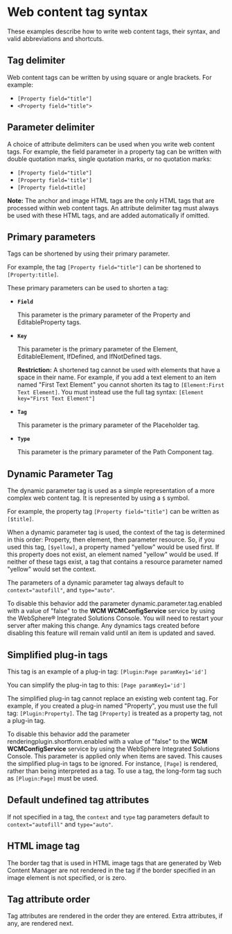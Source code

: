 # Web content tag syntax

These examples describe how to write web content tags, their syntax, and valid abbreviations and shortcuts.

## Tag delimiter

Web content tags can be written by using square or angle brackets. For example:

-   `[Property field="title"]`
-   `<Property field="title">`

## Parameter delimiter

A choice of attribute delimiters can be used when you write web content tags. For example, the field parameter in a property tag can be written with double quotation marks, single quotation marks, or no quotation marks:

-   `[Property field="title"]`
-   `[Property field='title']`
-   `[Property field=title]`

**Note:** The anchor and image HTML tags are the only HTML tags that are processed within web content tags. An attribute delimiter tag must always be used with these HTML tags, and are added automatically if omitted.

## Primary parameters

Tags can be shortened by using their primary parameter.

For example, the tag `[Property field="title"]` can be shortened to `[Property:title]`.

These primary parameters can be used to shorten a tag:

-   **`Field`**

    This parameter is the primary parameter of the Property and EditableProperty tags.

-   **`Key`**

    This parameter is the primary parameter of the Element, EditableElement, IfDefined, and IfNotDefined tags.

    **Restriction:** A shortened tag cannot be used with elements that have a space in their name. For example, if you add a text element to an item named "First Text Element" you cannot shorten its tag to `[Element:First Text Element]`. You must instead use the full tag syntax: `[Element key="First Text Element"]`

-   **`Tag`**

    This parameter is the primary parameter of the Placeholder tag.

-   **`Type`**

    This parameter is the primary parameter of the Path Component tag.


## Dynamic Parameter Tag

The dynamic parameter tag is used as a simple representation of a more complex web content tag. It is represented by using a `$` symbol.

For example, the property tag `[Property field="title"]` can be written as `[$title]`.

When a dynamic parameter tag is used, the context of the tag is determined in this order: Property, then element, then parameter resource. So, if you used this tag, `[$yellow]`, a property named "yellow" would be used first. If this property does not exist, an element named "yellow" would be used. If neither of these tags exist, a tag that contains a resource parameter named "yellow" would set the context.

The parameters of a dynamic parameter tag always default to `context="autofill"`, and `type="auto"`.

To disable this behavior add the parameter dynamic.parameter.tag.enabled with a value of "false" to the **WCM WCMConfigService** service by using the WebSphere® Integrated Solutions Console. You will need to restart your server after making this change. Any dynamics tags created before disabling this feature will remain valid until an item is updated and saved.

## Simplified plug-in tags

This tag is an example of a plug-in tag: `[Plugin:Page paramKey1='id']`

You can simplify the plug-in tag to this: `[Page paramKey1='id']`

The simplified plug-in tag cannot replace an existing web content tag. For example, if you created a plug-in named "Property", you must use the full tag: `[Plugin:Property]`. The tag `[Property]` is treated as a property tag, not a plug-in tag.

To disable this behavior add the parameter renderingplugin.shortform.enabled with a value of "false" to the **WCM WCMConfigService** service by using the WebSphere Integrated Solutions Console. This parameter is applied only when items are saved. This causes the simplified plug-in tags to be ignored. For instance, `[Page]` is rendered, rather than being interpreted as a tag. To use a tag, the long-form tag such as `[Plugin:Page]` must be used.

## Default undefined tag attributes

If not specified in a tag, the `context` and `type` tag parameters default to `context="autofill"` and `type="auto"`.

## HTML image tag

The border tag that is used in HTML image tags that are generated by Web Content Manager are not rendered in the tag if the border specified in an image element is not specified, or is zero.

## Tag attribute order

Tag attributes are rendered in the order they are entered. Extra attributes, if any, are rendered next.


